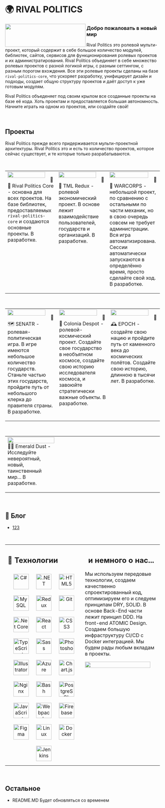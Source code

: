 # **🌍 RIVAL POLITICS**  
  

<img src="https://i.imgur.com/FDEac6c.png" align="left" height="75" width="262" />  
  



### Добро пожаловать в новый мир  
Rival Politics это ролевой мульти-проект, который содержит в себе большое количество модулей, библиотек, сайтов, сервисов для функционирования ролевых проектов и их администратирования. Rival Politics объединяет в себе множество ролевых проектов с разной логикой игры, с разным сеттингом, с разным порогом вхождения. Все эти ролевые проекты сделаны на базе `rival-politics-core`, что ускоряет разработку, унифицирует дизайн и подходы, создает общую структуру проектов и даёт доступ к уже готовым модулям. 

Rival Politics объеденяет под своим крылом все созданные проекты на базе её кода. Хоть проектам и предоставляется большая автономность. Начните играть на одном из проектов, или создайте свой!  
  

<br/>  


## Проекты  
Rival Politics прежде всего придерживается мульти-проектной архитектуры. Rival Politics это и есть то количество проектов, которое сейчас существует, и те которые только разрабатываются.   
  

<br/>  

<table><tr><td valign="top" width="32%" >

<img src="https://i.imgur.com/j3dnNHq.png" align="left" style="width: 90%" />  
  

🔏🔠 Rival Politics Core - основна для всех проектов. На базе библиотек, предоставляемых `rival-politics-core` и создаются основные проекты. В разработке.  


</td><td valign="top" width="32%" >

<img src="https://i.imgur.com/AY4v9f2.png" align="left" style="width: 90%" />  
  

🔏💱 TML Redux - ролевой экономический проект. В основе лежит взаимодействие пользователей, государств и организаций. В разработке.  


</td><td valign="top" width="32%" >

<img src="https://i.imgur.com/ux2DNaW.png" align="left" style="width: 90%" />  
  

🔏🤖 WARCORPS - небольшой проект, по сравнению с остальными по части механик, но в свою очередь совсем не требует администрации. Вся игра автоматизирована. Сессии автоматически запускаются в определённо время, просто сделайте свой ход. В разработке.  


</td></tr></table>  

<br/>  

<table><tr><td valign="top" width="32%" >

<img src="https://i.imgur.com/zVCaz6g.png" align="left" style="width: 90%" />  
  

🔏🗺️ SENATR - ролевая-политическая игра. В игре имеются небольшое количество государств. Станьте частью этих государств, пройдите путь от небольшого клерка до правителя страны. В разработке.  


</td><td valign="top" width="32%" >

<img src="https://i.imgur.com/7QKh7fe.png" align="left" style="width: 90%" />  
  

🔏🔭 Colonia Despot - ролевой-космический проект. Создайте свое государство в необъятном космосе, создайте свою историю исследователя космоса, и завоюйте стратегически важные объекты. В разработке.  


</td><td valign="top" width="32%" >

<img src="https://i.imgur.com/X3EKQuo.png" align="left" style="width: 90%" />  
  

🔏🕰️ EPOCH - создайте свою нацию и пройдите путь от каменного века до космических полётов. Создайте свою историю, длинною в тысячи лет. В разработке.  


</td></tr></table>  

<br/>  

<table><tr><td valign="top" width="33%" >

<img src="https://i.imgur.com/FHpzFC8.png" align="left" style="width: 100%" />  
  

🔏🔮 Emerald Dust - Исследуйте невероятный, новый, таинственный мир... В разработке.  


</td><td valign="top" width="33%" >



</td><td valign="top" width="33%" >



</td></tr></table>  

<br/>  

## 📕 Блог  
  

<!-- BLOG-POST-LIST:START -->
- [123](https://dev.to/rival-politics/123-41a8)
<!-- BLOG-POST-LIST:END -->  

<br/>  

<table><tr><td valign="top" width="45%" >

## 🧰 Технологии  
  

<div align="center">  
<a href="https://docs.microsoft.com/en-us/dotnet/csharp/" target="_blank"><img style="margin: 10px" src="https://profilinator.rishav.dev/skills-assets/csharp-original.svg" alt="C#" height="50" /></a>  
<a href="https://dotnet.microsoft.com/download/dotnet-framework" target="_blank"><img style="margin: 10px" src="https://profilinator.rishav.dev/skills-assets/dot-net-original-wordmark.svg" alt=".NET" height="50" /></a>  
<a href="https://en.wikipedia.org/wiki/HTML5" target="_blank"><img style="margin: 10px" src="https://profilinator.rishav.dev/skills-assets/html5-original-wordmark.svg" alt="HTML5" height="50" /></a>  
<a href="https://www.mysql.com/" target="_blank"><img style="margin: 10px" src="https://profilinator.rishav.dev/skills-assets/mysql-original-wordmark.svg" alt="MySQL" height="50" /></a>  
<a href="https://redux.js.org/" target="_blank"><img style="margin: 10px" src="https://profilinator.rishav.dev/skills-assets/redux-original.svg" alt="Redux" height="50" /></a>  
<a href="https://github.com/" target="_blank"><img style="margin: 10px" src="https://profilinator.rishav.dev/skills-assets/git-scm-icon.svg" alt="Git" height="50" /></a>  
<a href="https://dotnet.microsoft.com/download" target="_blank"><img style="margin: 10px" src="https://profilinator.rishav.dev/skills-assets/dotnetcore.png" alt=".Net Core" height="50" /></a>  
<a href="https://reactjs.org/" target="_blank"><img style="margin: 10px" src="https://profilinator.rishav.dev/skills-assets/react-original-wordmark.svg" alt="React" height="50" /></a>  
<a href="https://www.w3schools.com/css/" target="_blank"><img style="margin: 10px" src="https://profilinator.rishav.dev/skills-assets/css3-original-wordmark.svg" alt="CSS3" height="50" /></a>  
<a href="https://www.typescriptlang.org/" target="_blank"><img style="margin: 10px" src="https://profilinator.rishav.dev/skills-assets/typescript-original.svg" alt="TypeScript" height="50" /></a>  
<a href="https://sass-lang.com/" target="_blank"><img style="margin: 10px" src="https://profilinator.rishav.dev/skills-assets/sass-original.svg" alt="Sass" height="50" /></a>  
<a href="https://www.adobe.com/in/products/photoshop.html" target="_blank"><img style="margin: 10px" src="https://profilinator.rishav.dev/skills-assets/photoshop-plain.svg" alt="Photoshop" height="50" /></a>  
<a href="https://www.adobe.com/in/products/illustrator.html" target="_blank"><img style="margin: 10px" src="https://profilinator.rishav.dev/skills-assets/adobe_illustrator-icon.svg" alt="Illustrator" height="50" /></a>  
<a href="https://azure.microsoft.com/en-in/" target="_blank"><img style="margin: 10px" src="https://profilinator.rishav.dev/skills-assets/microsoft_azure-icon.svg" alt="Azure" height="50" /></a>  
<a href="https://www.chartjs.org/" target="_blank"><img style="margin: 10px" src="https://profilinator.rishav.dev/skills-assets/logo-title.svg" alt="Chart.js" height="50" /></a>  
<a href="https://www.nginx.com/" target="_blank"><img style="margin: 10px" src="https://profilinator.rishav.dev/skills-assets/nginx-original.svg" alt="Nginx" height="50" /></a>  
<a href="https://www.gnu.org/software/bash/" target="_blank"><img style="margin: 10px" src="https://profilinator.rishav.dev/skills-assets/gnu_bash-icon.svg" alt="Bash" height="50" /></a>  
<a href="https://www.postgresql.org/" target="_blank"><img style="margin: 10px" src="https://profilinator.rishav.dev/skills-assets/postgresql-original-wordmark.svg" alt="PostgreSQL" height="50" /></a>  
<a href="https://www.javascript.com/" target="_blank"><img style="margin: 10px" src="https://profilinator.rishav.dev/skills-assets/javascript-original.svg" alt="JavaScript" height="50" /></a>  
<a href="https://webpack.js.org/" target="_blank"><img style="margin: 10px" src="https://profilinator.rishav.dev/skills-assets/webpack-original.svg" alt="Webpack" height="50" /></a>  
<a href="https://firebase.google.com/" target="_blank"><img style="margin: 10px" src="https://profilinator.rishav.dev/skills-assets/firebase.png" alt="Firebase" height="50" /></a>  
<a href="https://www.figma.com/" target="_blank"><img style="margin: 10px" src="https://profilinator.rishav.dev/skills-assets/figma-icon.svg" alt="Figma" height="50" /></a>  
<a href="https://www.linux.org/" target="_blank"><img style="margin: 10px" src="https://profilinator.rishav.dev/skills-assets/linux-original.svg" alt="Linux" height="50" /></a>  
<a href="https://www.docker.com/" target="_blank"><img style="margin: 10px" src="https://profilinator.rishav.dev/skills-assets/docker-original-wordmark.svg" alt="Docker" height="50" /></a>  
<a href="https://www.jenkins.io/" target="_blank"><img style="margin: 10px" src="https://profilinator.rishav.dev/skills-assets/jenkins-icon.svg" alt="Jenkins" height="50" /></a>  
</div>

</td><td valign="top" width="45%">

## <div align="center">и немного о нас...</div>  
  

Мы используем передовые технологии, создаем качественно спроектированный код, оптимизируем его и следуем принципам DRY, SOLID. В основе Back-End части лежит принцип DDD. На front-end ATOMIC Design. Создаем большую инфраструктуру CI/CD с Docker интеграцией. Мы будем рады любым вкладам в проекты.  
  

<img src="https://rishavanand.github.io/static/images/greetings.gif" align="left" style="width: 95%" />  


</td></tr></table>  

<br/>  

## Остальное  
- README.MD Будет обновляться со временем  

<br />
